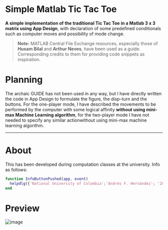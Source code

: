 # Simple Matlab Tic Tac Toe

**A simple implementation of the traditional Tic Tac Toe in a Matlab 3 x 3 matrix using App Design**, with declaration of some predefined conditionals such as computer moves and possibility of mode change.

> **Note:** MATLAB Central File Exchange resources, especially those of **Husam Bilal** and **Arthur Neves**, have been used as a guide. Corresponding credits to them for providing code snippets as inspiration.

# Planning
The archaic GUIDE has not been used in any way, but I have directly written the code in App Design to formulate the figure, the disp-turn and the buttons. For the one-player mode, I have described the movements to be performed by the computer with some logical affinity **without using mini-max Machine Learning algorithm**, for the two-player mode I have not needed to specify any similar actionwithout using mini-max machine learning algorithm.

---
# About
This has been developed during computation classes at the university. Info as follows: 
```` matlab
function InfoButtonPushed(app, event)
  helpdlg({'National University of Colombia';'Andrés F. Hernández'; '2021, july 24';''},'Info');
end
````

# Preview
![image](https://user-images.githubusercontent.com/105471058/182025642-4673dc24-6f47-4672-99e0-a88bc76d512f.png)
